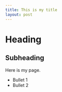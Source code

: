 ```yaml
---
title: This is my title
layout: post
---
```


# Heading

## Subheading

Here is my page.

- Bullet 1
- Bullet 2

